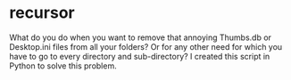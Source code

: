 recursor
========

What do you do when you want to remove that annoying Thumbs.db or Desktop.ini files from all your folders? Or for any other need for which you have to go to every directory and sub-directory? I created this script in Python to solve this problem.
